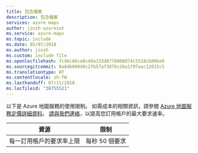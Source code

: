 ```yaml
---
title: 包含檔案
description: 包含檔案
services: azure maps
author: jinzh-azureiot
ms.service: azure-maps
ms.topic: include
ms.date: 05/07/2018
ms.author: jinzh
ms.custom: include file
ms.openlocfilehash: fc96c66ce0cdda133d8776008874c5518cb80be6
ms.sourcegitcommit: 0a84b090d4c2fb57af3876c26a1f97aac12015c5
ms.translationtype: HT
ms.contentlocale: zh-TW
ms.lasthandoff: 07/11/2018
ms.locfileid: "38755521"
---
```

以下是 Azure 地圖服務的使用限制。 如需成本的相關資訊，請參閱 [Azure 地圖服務定價詳細資料](https://azure.microsoft.com/pricing/details/azure-maps/)。 [請與我們連絡](https://azure.microsoft.com/overview/sales-number/)，以提高您訂用帳戶的最大要求速率。

| 資源                              | 限制 |
|---------------------------------------|:-----:|
| 每一訂用帳戶的要求率上限 |   每秒 50 個要求  |
